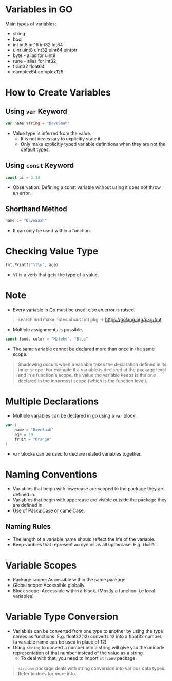 # Variables in GO

Main types of variables:
- string
- bool 
- int int8 int16 int32 int64
- uint uint8 uint32 uint64 uintptr
- byte - alias for uint8
- rune - alias for int32
- float32 float64
- complex64 complex128


# How to Create Variables

## Using `var` Keyword

```go
var name string = "DaveSaah"
```

- Value type is inferred from the value.
    - It is not necessary to explicitly state it.
    - Only make explicitly typed variable definitions when they are not the default types.

## Using `const` Keyword

```go
const pi = 3.14
```

- Observation: Defining a const variable without using it does not throw an error.

## Shorthand Method

```go
name := "DaveSaah"
```

- It can only be used within a function.


# Checking Value Type

```go
fmt.Printf("%T\n", age)
```

- `%T` is a verb that gets the type of a value.


# Note

- Every variable in Go must be used, else an error is raised.

> search and make notes about fmt pkg -> https://golang.org/pkg/fmt

- Multiple assignments is possible.

```go
const food, color = "Matoke", "Blue"
```
- The same variable cannot be declared more than once in the same scope.

> Shadowing occurs when a variable takes the declaration defined in its inner scope. For example if a variable is declared at the package level and in a function's scope, the value the variable keeps is the one declared in the innermost scope (which is the function level).


# Multiple Declarations

- Multiple variables can be declared in go using a `var` block.

```go
var (
    name = "DaveSaah"
    age = 20
    fruit = "Orange"
)
```

- `var` blocks can be used to declare related variables together.


# Naming Conventions

- Variables that begin with lowercase are scoped to the package they are defined in.
- Variables that begin with uppercase are visible outside the package they are defined in.
- Use of PascalCase or camelCase.

## Naming Rules

- The length of a variable name should reflect the life of the variable.
- Keep varibles that represent acroynms as all uppercase. E.g. `theURL`.


# Variable Scopes

- Package scope: Accessible within the same package.
- Global scope: Accessible globally.
- Block scope: Accessible within a block. (Mostly a function. i.e local variables)


# Variable Type Conversion

- Variables can be converted from one type to another by using the type names as functions. E.g. float32(12) converts 12 into a float32 number. (a variable name can be used in place of 12)
- Using `string` to convert a number into a string will give you the unicode representation of that number instead of the value as a string.
    - To deal with that, you need to import `strconv` package.

> `strconv` package deals with string conversion into various data types. Refer to docs for more info. 
